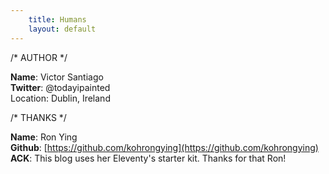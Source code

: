 ```yaml
---
    title: Humans
    layout: default
---
```


<span class="font-mono">
/* AUTHOR */

__Name__: Victor Santiago <br />
__Twitter__: @todayipainted <br />
Location: Dublin, Ireland <br />

/* THANKS */

__Name__: Ron Ying <br />
__Github__: [https://github.com/kohrongying](https://github.com/kohrongying) <br />
__ACK__: This blog uses her Eleventy's starter kit. Thanks for that Ron!

</span>
